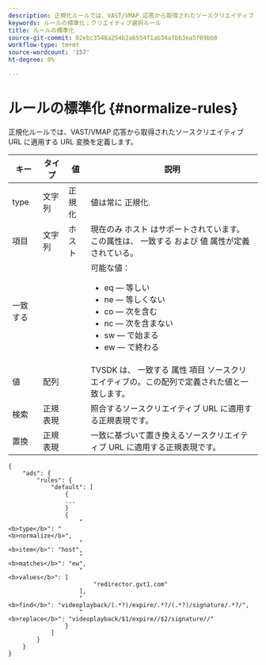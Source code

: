 ```yaml
---
description: 正規化ルールでは、VAST/VMAP 応答から取得されたソースクリエイティブ URL に適用する URL 変換を定義します。
keywords: ルールの標準化；クリエイティブ選択ルール
title: ルールの標準化
source-git-commit: 02ebc3548a254b2a6554f1ab34afbb3ea5f09bb8
workflow-type: tm+mt
source-wordcount: '157'
ht-degree: 0%

---
```


# ルールの標準化 {#normalize-rules}

正規化ルールでは、VAST/VMAP 応答から取得されたソースクリエイティブ URL に適用する URL 変換を定義します。

<table id="table_ljp_tgx_hz">  
 <thead> 
  <tr> 
   <th class="entry"><b>キー</b></th> 
   <th class="entry"><b>タイプ</b></th> 
   <th class="entry"><b>値</b></th> 
   <th class="entry"><b>説明</b></th>
  </tr> 
 </thead>
 <tbody> 
  <tr> 
   <td><span class="codeph"> type</span></td> 
   <td><span class="codeph"> 文字列</span></td> 
   <td><span class="codeph"> 正規化</span></td> 
   <td>値は常に <span class="codeph"> 正規化</span>.</td> 
  </tr> 
  <tr> 
   <td><span class="codeph"> 項目</span></td> 
   <td><span class="codeph"> 文字列</span></td> 
   <td><span class="codeph"> ホスト</span></td> 
   <td>現在のみ <span class="codeph"> ホスト</span> はサポートされています。 この属性は、 <span class="codeph"> 一致する</span> および <span class="codeph"> 値</span> 属性が定義されている。</td> 
  </tr> 
  <tr> 
   <td><span class="codeph"> 一致する</span></td> 
   <td></td> 
   <td></td> 
   <td>可能な値：
    <ul id="ul_tnf_2hx_hz"> 
     <li><span class="codeph"> eq</span>  — 等しい</li> 
     <li><span class="codeph"> ne</span>  — 等しくない</li> 
     <li><span class="codeph"> co</span>  — 次を含む</li> 
     <li><span class="codeph"> nc</span>  — 次を含まない</li> 
     <li><span class="codeph"> sw</span>  — で始まる</li> 
     <li><span class="codeph"> ew</span>  — で終わる</li> 
    </ul></td> 
  </tr> 
  <tr> 
   <td><span class="codeph"> 値</span></td> 
   <td><span class="codeph"> 配列</span></td> 
   <td></td> 
   <td>TVSDK は、 <span class="codeph"> 一致する</span> 属性 <span class="codeph"> 項目</span> ソースクリエイティブの。この配列で定義された値と一致します。</td> 
  </tr> 
  <tr> 
   <td><span class="codeph"> 検索</span></td> 
   <td><span class="codeph"> 正規表現</span></td> 
   <td></td> 
   <td> 照合するソースクリエイティブ URL に適用する正規表現です。</td> 
  </tr> 
  <tr> 
   <td><span class="codeph"> 置換</span></td> 
   <td><span class="codeph"> 正規表現</span></td> 
   <td></td> 
   <td> 一致に基づいて置き換えるソースクリエイティブ URL に適用する正規表現です。</td> 
  </tr> 
 </tbody> 
</table>

```
{
    "ads": {
        "rules": {
            "default": [
                {
                ...
                }
                {
                    "
<b>type</b>": "
<b>normalize</b>",
                    "
<b>item</b>": "host",
                    "
<b>matches</b>": "ew",
                    "
<b>values</b>": [
                        "redirector.gvt1.com"
                    ],
                    "
<b>find</b>": "videoplayback/(.*?)/expire/.*?/(.*?)/signature/.*?/",
                    "
<b>replace</b>": "videoplayback/$1/expire//$2/signature//"
                }                
            ]
        }
    }
}
```
